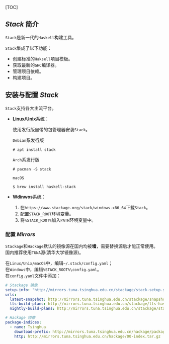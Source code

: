 [TOC]

## *Stack* 简介
`Stack`是新一代的`Haskell`构建工具。

`Stack`集成了以下功能：

- 创建标准的`Haksell`项目模板。
- 获取最新的`GHC`编译器。
- 管理项目依赖。
- 构建项目。



## 安装与配置 *Stack*
`Stack`支持各大主流平台。

- **Linux/Unix**系统：

	使用发行版自带的包管理器安装`Stack`。

	`Debian`系发行版

	```
	# apt install stack
	```

	`Arch`系发行版

	```
	# pacman -S stack
	```

	`macOS`

	```
	$ brew install haskell-stack
	```

- **Wdinwos**系统：

	1. 在`https://www.stackage.org/stack/windows-x86_64`下载`Stack`。
	1. 配置`STACK_ROOT`环境变量。
	1. 将`%STACK_ROOT%`加入`PATH`环境变量中。

### 配置 *Mirrors*
`Stackage`和`Hackage`默认的镜像源在国内均被**墙**，需要替换源后才能正常使用。  
国内推荐使用`TUNA`源(清华大学镜像源)。

在`Linux/Unix/macOS`中，编辑`~/.stack/config.yaml`；  
在`Windows`中，编辑`%STACK_ROOT%\config.yaml`。  
在`config.yaml`文件中添加：

```yaml
# Stackage 镜像
setup-info: "http://mirrors.tuna.tsinghua.edu.cn/stackage/stack-setup.yaml"
urls:
  latest-snapshot: http://mirrors.tuna.tsinghua.edu.cn/stackage/snapshots.json
  lts-build-plans: http://mirrors.tuna.tsinghua.edu.cn/stackage/lts-haskell/
  nightly-build-plans: http://mirrors.tuna.tsinghua.edu.cn/stackage/stackage-nightly/

# Hackage 镜像
package-indices:
  - name: Tsinghua
    download-prefix: http://mirrors.tuna.tsinghua.edu.cn/hackage/package/
    http: http://mirrors.tuna.tsinghua.edu.cn/hackage/00-index.tar.gz
```
